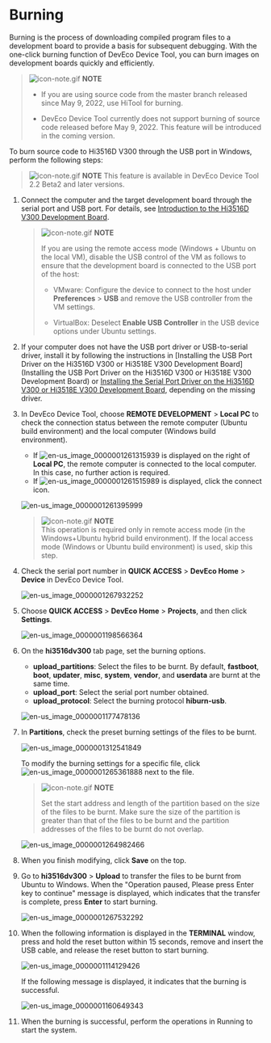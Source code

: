 # Burning


Burning is the process of downloading compiled program files to a development board to provide a basis for subsequent debugging. With the one-click burning function of DevEco Device Tool, you can burn images on development boards quickly and efficiently.


> ![icon-note.gif](../public_sys-resources/icon-note.gif) **NOTE**<br>
> - If you are using source code from the master branch released since May 9, 2022, use HiTool for burning.
> 
> - DevEco Device Tool currently does not support burning of source code released before May 9, 2022. This feature will be introduced in the coming version.


To burn source code to Hi3516D V300 through the USB port in Windows, perform the following steps:


> ![icon-note.gif](../public_sys-resources/icon-note.gif) **NOTE**
> This feature is available in DevEco Device Tool 2.2 Beta2 and later versions.


1. Connect the computer and the target development board through the serial port and USB port. For details, see [Introduction to the Hi3516D V300 Development Board](https://gitee.com/openharmony/docs/blob/master/en/device-dev/quick-start/quickstart-lite-introduction-hi3516.md).

   > ![icon-note.gif](../public_sys-resources/icon-note.gif) **NOTE**
   >
   > If you are using the remote access mode (Windows + Ubuntu on the local VM), disable the USB control of the VM as follows to ensure that the development board is connected to the USB port of the host:
   > 
   > - VMware: Configure the device to connect to the host under **Preferences** > **USB** and remove the USB controller from the VM settings.
   > 
   > - VirtualBox: Deselect **Enable USB Controller** in the USB device options under Ubuntu settings.

2. If your computer does not have the USB port driver or USB-to-serial driver, install it by following the instructions in [Installing the USB Port Driver on the Hi3516D V300 or Hi3518E V300 Development Board](Installing the USB Port Driver on the Hi3516D V300 or Hi3518E V300 Development Board) or [Installing the Serial Port Driver on the Hi3516D V300 or Hi3518E V300 Development Board](https://device.harmonyos.com/en/docs/documentation/guide/hi3516_hi3518-drivers-0000001050743695), depending on the missing driver.

3. In DevEco Device Tool, choose **REMOTE DEVELOPMENT** > **Local PC** to check the connection status between the remote computer (Ubuntu build environment) and the local computer (Windows build environment).

   - If ![en-us_image_0000001261315939](figures/en-us_image_0000001261315939.png) is displayed on the right of **Local PC**, the remote computer is connected to the local computer. In this case, no further action is required.
   - If ![en-us_image_0000001261515989](figures/en-us_image_0000001261515989.png) is displayed, click the connect icon.

   ![en-us_image_0000001261395999](figures/en-us_image_0000001261395999.png)

   > ![icon-note.gif](../public_sys-resources/icon-note.gif) **NOTE**<br>
   > This operation is required only in remote access mode (in the Windows+Ubuntu hybrid build environment). If the local access mode (Windows or Ubuntu build environment) is used, skip this step.

4. Check the serial port number in **QUICK ACCESS** > **DevEco Home** > **Device** in DevEco Device Tool.

   ![en-us_image_0000001267932252](figures/en-us_image_0000001267932252.png)

5. Choose **QUICK ACCESS** > **DevEco Home** > **Projects**, and then click **Settings**.

   ![en-us_image_0000001198566364](figures/en-us_image_0000001198566364.png)

6. On the **hi3516dv300** tab page, set the burning options.

   - **upload_partitions**: Select the files to be burnt. By default, **fastboot**, **boot**, **updater**, **misc**, **system**, **vendor**, and **userdata** are burnt at the same time.
   - **upload_port**: Select the serial port number obtained.
   - **upload_protocol**: Select the burning protocol **hiburn-usb**.

   ![en-us_image_0000001177478136](figures/en-us_image_0000001177478136.png)

7. In **Partitions**, check the preset burning settings of the files to be burnt.

   ![en-us_image_0000001312541849](figures/en-us_image_0000001312541849.png)

   To modify the burning settings for a specific file, click ![en-us_image_0000001265361888](figures/en-us_image_0000001265361888.png) next to the file.

   > ![icon-note.gif](../public_sys-resources/icon-note.gif) **NOTE**<br>
   >
   > Set the start address and length of the partition based on the size of the files to be burnt. Make sure the size of the partition is greater than that of the files to be burnt and the partition addresses of the files to be burnt do not overlap.

   ![en-us_image_0000001264982466](figures/en-us_image_0000001264982466.png)

8. When you finish modifying, click **Save** on the top.

9. Go to **hi3516dv300** > **Upload** to transfer the files to be burnt from Ubuntu to Windows. When the "Operation paused, Please press Enter key to continue" message is displayed, which indicates that the transfer is complete, press **Enter** to start burning.

   ![en-us_image_0000001267532292](figures/en-us_image_0000001267532292.png)

10. When the following information is displayed in the **TERMINAL** window, press and hold the reset button within 15 seconds, remove and insert the USB cable, and release the reset button to start burning.

    ![en-us_image_0000001114129426](figures/en-us_image_0000001114129426.png)

    If the following message is displayed, it indicates that the burning is successful.

    ![en-us_image_0000001160649343](figures/en-us_image_0000001160649343.png)

11. When the burning is successful, perform the operations in Running to start the system.
